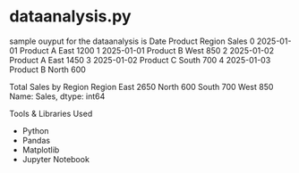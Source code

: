 # dataanalysis.py
sample ouyput for the dataanalysis is
    Date    Product Region  Sales
0  2025-01-01  Product A   East   1200
1  2025-01-01  Product B   West    850
2  2025-01-02  Product A   East   1450
3  2025-01-02  Product C  South    700
4  2025-01-03  Product B  North    600

Total Sales by Region
Region
East     2650
North     600
South     700
West      850
Name: Sales, dtype: int64


Tools & Libraries Used

- Python
- Pandas
- Matplotlib
- Jupyter Notebook

